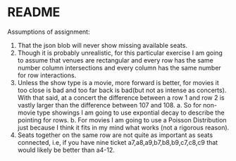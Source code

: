 # README
Assumptions of assignment:
1. That the json blob will never show missing available seats. 
2. Though it is probably unrealistic, for this particular exercise I am going to assume that venues are rectangular and every row has the same number column intersections and every column has the same number for row interactions.
3. Unless the show type is a movie, more forward is better, for movies it too close is bad and too far back is bad(but not as intense as concerts). With that said, at a concert the difference between a row 1 and row 2 is vastly larger than the difference between 107 and 108. 
    a. So for non-movie type showings I am going to use expontial decay to describe the pointing for rows.
    b. For movies I am going to use a Poisson Distribution just because I think it fits in my mind what works (not a rigorous reason).
4. Seats together on the same row are not quite as important as seats connected, i.e, if you have nine ticket  a7,a8,a9,b7,b8,b9,c7,c8,c9  that would likely be better than a4-12. 


